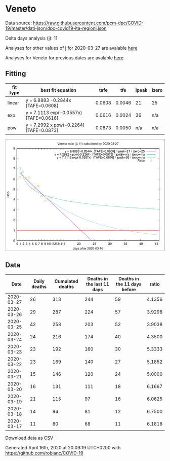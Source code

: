 # Veneto

Data source: https://raw.githubusercontent.com/pcm-dpc/COVID-19/master/dati-json/dpc-covid19-ita-regioni.json

Delta days analysis (j): 11

Analyses for other values of j for 2020-03-27 are avalable [here](../2020-03-27/README.md)

Analyses for Veneto for previous dates are avalable [here](../README.md)

## Fitting 
|fit type|best fit equation|tafe|tfe|ipeak|izero|
|-------|-----|--------|------|---|---|
|linear|y = 6.8883 -0.2844x  [TAFE=0.0608]|0.0608|0.0046|21|25|
|exp|y = 7.1113 exp(-0.0557x)  [TAFE=0.0616]|0.0616|0.0024|36|n/a|
|pow|y = 7.2992 x pow(-0.2264)  [TAFE=0.0873]|0.0873|0.0050|n/a|n/a|

![Plot](COVID-19_veneto_j11_2020-03-27.png)

## Data
|Date|Daily deaths|Cumulated deaths|Deaths in the last 11 days|Deaths in the 11 days before|ratio|
|----|----------|-----------|-------|--------------------|-----|
|2020-03-27|26|313|244|59|4.1356|
|2020-03-26|29|287|224|57|3.9298|
|2020-03-25|42|258|203|52|3.9038|
|2020-03-24|24|216|174|40|4.3500|
|2020-03-23|23|192|160|30|5.3333|
|2020-03-22|23|169|140|27|5.1852|
|2020-03-21|15|146|120|24|5.0000|
|2020-03-20|16|131|111|18|6.1667|
|2020-03-19|21|115|97|16|6.0625|
|2020-03-18|14|94|81|12|6.7500|
|2020-03-17|11|80|68|11|6.1818|

[Download data as CSV](COVID-19_veneto_j11_2020-03-27.csv)

Generated April 16th, 2020 at 20:09:19 UTC+0200 with https://github.com/robianc/COVID-19
